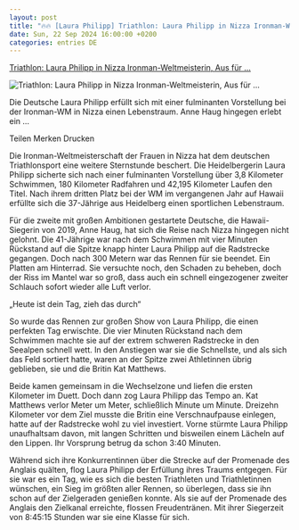 ```yaml
---
layout: post
title: "🔥🔥 [Laura Philipp] Triathlon: Laura Philipp in Nizza Ironman-Weltmeisterin, Aus für ..."
date: Sun, 22 Sep 2024 16:00:00 +0200
categories: entries DE
---
```

[Triathlon: Laura Philipp in Nizza Ironman-Weltmeisterin, Aus für ...](https://www.faz.net/aktuell/sport/mehr-sport/triathlon-laura-philipp-in-nizza-ironman-weltmeisterin-aus-fuer-anne-haug-110001668.html)

![Triathlon: Laura Philipp in Nizza Ironman-Weltmeisterin, Aus für ...](https://media1.faz.net/ppmedia/aktuell/sport/118007409/1.10001775/facebook_teaser/schnell-unterwegs-laura.jpg)

Die Deutsche Laura Philipp erfüllt sich mit einer fulminanten Vorstellung bei der Ironman-WM in Nizza einen Lebenstraum. Anne Haug hingegen erlebt ein ...

Teilen Merken Drucken

Die Ironman-Weltmeisterschaft der Frauen in Nizza hat dem deutschen Triathlonsport eine weitere Sternstunde beschert. Die Heidelbergerin Laura Philipp sicherte sich nach einer fulminanten Vorstellung über 3,8 Kilometer Schwimmen, 180 Kilometer Radfahren und 42,195 Kilometer Laufen den Titel. Nach ihrem dritten Platz bei der WM im vergangenen Jahr auf Hawaii erfüllte sich die 37-Jährige aus Heidelberg einen sportlichen Lebenstraum.

Für die zweite mit großen Ambitionen gestartete Deutsche, die Hawaii-Siegerin von 2019, Anne Haug, hat sich die Reise nach Nizza hingegen nicht gelohnt. Die 41-Jährige war nach dem Schwimmen mit vier Minuten Rückstand auf die Spitze knapp hinter Laura Philipp auf die Radstrecke gegangen. Doch nach 300 Metern war das Rennen für sie beendet. Ein Platten am Hinterrad. Sie versuchte noch, den Schaden zu beheben, doch der Riss im Mantel war so groß, dass auch ein schnell eingezogener zweiter Schlauch sofort wieder alle Luft verlor.

„Heute ist dein Tag, zieh das durch“

So wurde das Rennen zur großen Show von Laura Philipp, die einen perfekten Tag erwischte. Die vier Minuten Rückstand nach dem Schwimmen machte sie auf der extrem schweren Radstrecke in den Seealpen schnell wett. In den Anstiegen war sie die Schnellste, und als sich das Feld sortiert hatte, waren an der Spitze zwei Athletinnen übrig geblieben, sie und die Britin Kat Matthews.

Beide kamen gemeinsam in die Wechselzone und liefen die ersten Kilometer im Duett. Doch dann zog Laura Philipp das Tempo an. Kat Matthews verlor Meter um Meter, schließlich Minute um Minute. Dreizehn Kilometer vor dem Ziel musste die Britin eine Verschnaufpause einlegen, hatte auf der Radstrecke wohl zu viel investiert. Vorne stürmte Laura Philipp unaufhaltsam davon, mit langen Schritten und bisweilen einem Lächeln auf den Lippen. Ihr Vorsprung betrug da schon 3:40 Minuten.

Während sich ihre Konkurrentinnen über die Strecke auf der Promenade des Anglais quälten, flog Laura Philipp der Erfüllung ihres Traums entgegen. Für sie war es ein Tag, wie es sich die besten Triathleten und Triathletinnen wünschen, ein Sieg im größten aller Rennen, so überlegen, dass sie ihn schon auf der Zielgeraden genießen konnte. Als sie auf der Promenade des Anglais den Zielkanal erreichte, flossen Freudentränen. Mit ihrer Siegerzeit von 8:45:15 Stunden war sie eine Klasse für sich.

